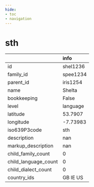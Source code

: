 ```yaml
---
hide:
- toc
- navigation
---
```

# sth
|                      | info     |
|:---------------------|:---------|
| id                   | shel1236 |
| family_id            | spee1234 |
| parent_id            | iris1254 |
| name                 | Shelta   |
| bookkeeping          | False    |
| level                | language |
| latitude             | 53.7907  |
| longitude            | -7.73983 |
| iso639P3code         | sth      |
| description          | nan      |
| markup_description   | nan      |
| child_family_count   | 0        |
| child_language_count | 0        |
| child_dialect_count  | 0        |
| country_ids          | GB IE US |